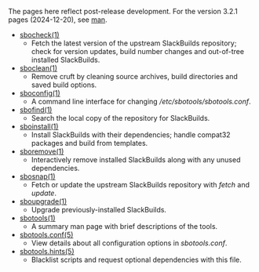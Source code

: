 The pages here reflect post-release development. For the version 3.2.1 pages (2024-12-20), see [man](/sbotools/man/).

* [sbocheck(1)](sbocheck.1.md)
    * Fetch the latest version of the upstream SlackBuilds repository; check for version updates, build number changes and out-of-tree installed SlackBuilds.
* [sboclean(1)](sboclean.1.md)
    * Remove cruft by cleaning source archives, build directories and saved build options.
* [sboconfig(1)](sboconfig.1.md)
    * A command line interface for changing */etc/sbotools/sbotools.conf*.
* [sbofind(1)](sbofind.1.md)
    * Search the local copy of the repository for SlackBuilds.
* [sboinstall(1)](sboinstall.1.md)
    * Install SlackBuilds with their dependencies; handle compat32 packages and build from templates.
* [sboremove(1)](sboremove.1.md)
    * Interactively remove installed SlackBuilds along with any unused dependencies.
* [sbosnap(1)](sbosnap.1.md)
    * Fetch or update the upstream SlackBuilds repository with *fetch* and *update*.
* [sboupgrade(1)](sboupgrade.1.md)
    * Upgrade previously-installed SlackBuilds.
* [sbotools(1)](sbotools.1.md)
    * A summary man page with brief descriptions of the tools.
* [sbotools.conf(5)](sbotools.conf.5.md)
    * View details about all configuration options in *sbotools.conf*.
* [sbotools.hints(5)](sbotools.hints.5.md)
    * Blacklist scripts and request optional dependencies with this file.
